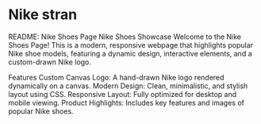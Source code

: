 <h1> Nike stran </h1>

README: Nike Shoes Page
Nike Shoes Showcase
Welcome to the Nike Shoes Page! This is a modern, responsive webpage that highlights popular Nike shoe models, featuring a dynamic design, interactive elements, and a custom-drawn Nike logo.

Features
Custom Canvas Logo: A hand-drawn Nike logo rendered dynamically on a canvas.
Modern Design: Clean, minimalistic, and stylish layout using CSS.
Responsive Layout: Fully optimized for desktop and mobile viewing.
Product Highlights: Includes key features and images of popular Nike shoes.
